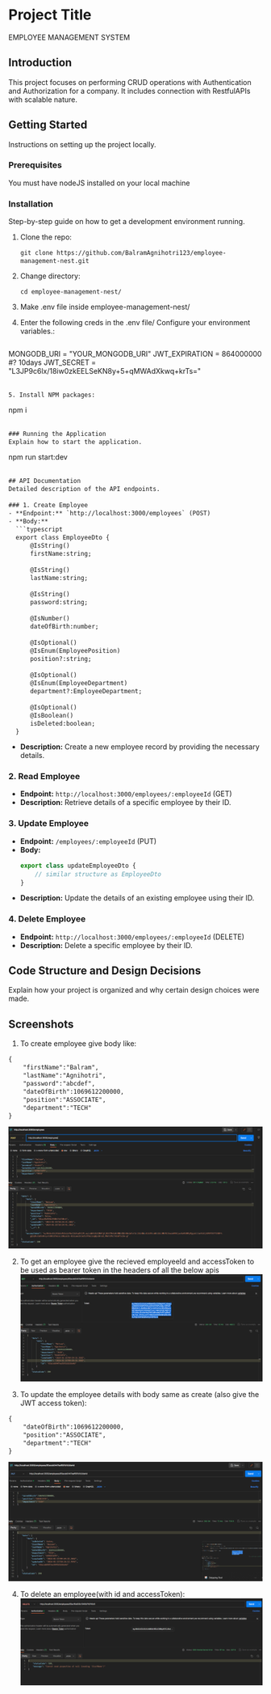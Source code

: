 
# Project Title
EMPLOYEE MANAGEMENT SYSTEM

## Introduction
This project focuses on performing CRUD operations with Authentication and Authorization for a company. It includes connection with RestfulAPIs with scalable nature. 

## Getting Started
Instructions on setting up the project locally.

### Prerequisites
You must have nodeJS installed on your local machine

### Installation
Step-by-step guide on how to get a development environment running.

1. Clone the repo:
   ```
   git clone https://github.com/BalramAgnihotri123/employee-management-nest.git
   ```
2. Change directory:
   ```
   cd employee-management-nest/
   ```
3. Make .env file inside employee-management-nest/

4. Enter the following creds in the .env file/ Configure your environment variables.:
   ```
  MONGODB_URI = "YOUR_MONGODB_URI"
  JWT_EXPIRATION = 864000000 #? 10days
  JWT_SECRET = "L3JP9c6lx/18iw0zkEELSeKN8y+5+qMWAdXkwq+krTs="
   ```

5. Install NPM packages:
   ```
   npm i
   ```

### Running the Application
Explain how to start the application.
```
npm run start:dev
```

## API Documentation
Detailed description of the API endpoints.

### 1. Create Employee
- **Endpoint:** `http://localhost:3000/employees` (POST)
- **Body:**
  ```typescript
  export class EmployeeDto {
      @IsString()
      firstName:string;

      @IsString()
      lastName:string;

      @IsString()
      password:string;

      @IsNumber()
      dateOfBirth:number;

      @IsOptional()
      @IsEnum(EmployeePosition)
      position?:string;

      @IsOptional()
      @IsEnum(EmployeeDepartment)
      department?:EmployeeDepartment;

      @IsOptional()
      @IsBoolean()
      isDeleted:boolean;
  }
  ```
- **Description:** Create a new employee record by providing the necessary details.

### 2. Read Employee
- **Endpoint:** `http://localhost:3000/employees/:employeeId` (GET)
- **Description:** Retrieve details of a specific employee by their ID.

### 3. Update Employee
- **Endpoint:** `/employees/:employeeId` (PUT)
- **Body:**
  ```typescript
  export class updateEmployeeDto {
      // similar structure as EmployeeDto
  }
  ```
- **Description:** Update the details of an existing employee using their ID.

### 4. Delete Employee
- **Endpoint:** `http://localhost:3000/employees/:employeeId` (DELETE)
- **Description:** Delete a specific employee by their ID.

## Code Structure and Design Decisions
Explain how your project is organized and why certain design choices were made.

## Screenshots
1. To create employee give body like: 
```
{
    "firstName":"Balram",
    "lastName":"Agnihotri",
    "password":"abcdef",
    "dateOfBirth":1069612200000,
    "position":"ASSOCIATE",
    "department":"TECH"
}
```
![Screenshot 1](/CreateEmployee.png)

2. To get an employee give the recieved employeeId and accessToken to be used as bearer token in the headers of all the below apis
![Screenshot 2](/GetEmployee.png)

3. To update the employee details with body same as create (also give the JWT access token):
```
{
    "dateOfBirth":1069612200000,
    "position":"ASSOCIATE",
    "department":"TECH"
}
```
![Screenshot 3](/UpdateEmployee.png)

4. To delete an employee(with id and accessToken):
![Screenshot 4](/DeleteEmployee.png)
<!-- 
## Contributing
Information on how others can contribute to your project.

## License
State the license under which your project is available. -->
